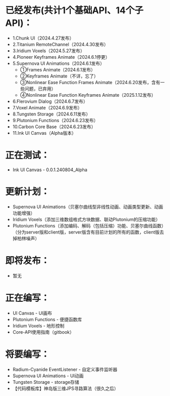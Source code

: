 # 已经发布(共计1个基础API、14个子API)：
* 1.Chunk UI（2024.4.27发布）
* 2.Titanium RemoteChannel（2024.4.30发布）
* 3.Iridium Voxels（2024.5.27发布）
* 4.Pioneer Keyframes Animate（2024.6.1停更）
* 5.Supernova UI Animations（2024.6.1发布）
  * ①Frames Animate（2024.6.1发布）
  * ②Keyframes Animate（不详，忘了）
  * ③Nonlinear Ease Function Frames Animate（2024.6.20发布，含有一些问题，已弃用）
  * ④Nonlinear Ease Function Keyframes Animate（2025.1.12发布）
* 6.Flerovium Dialog（2024.6.7发布）
* 7.Voxel Animate（2024.6.9发布）
* 8.Tungsten Storage（2024.6.11发布）
* 9.Plutonium Functions（2024.6.23发布）
* 10.Carbon Core Base（2024.6.23发布）
* 11.Ink UI Canvas（Alpha版本）

# 正在测试：
* Ink UI Canvas - 0.0.1.240804_Alpha

# 更新计划：
* Supernova UI Animations（贝塞尔曲线型非线性动画、动画类型更新、动画功能增强）
* Iridium Voxels（添加三维数组格式方块数据、联动Plutonium的压缩功能）
* Plutonium Functions（添加编码、解码（包括压缩）功能、贝塞尔曲线函数）（分为server版和client版，server版含有目前计划的所有的函数，client版去掉柏林噪声）

# 即将发布：
* 暂无

# 正在编写：
* UI Canvas - UI画布
* Plutonium Functions - 便捷函数库
* Iridium Voxels - 地形控制
* Core-API使用指南（gitbook）

# 将要编写：
* Radium-Cyanide EventListener - 自定义事件监听器
* Supernova UI Animations - UI动画
* Tungsten Storage - storage存储
* 【代码模板库】神岛版三维JPS寻路算法（很久之后）
